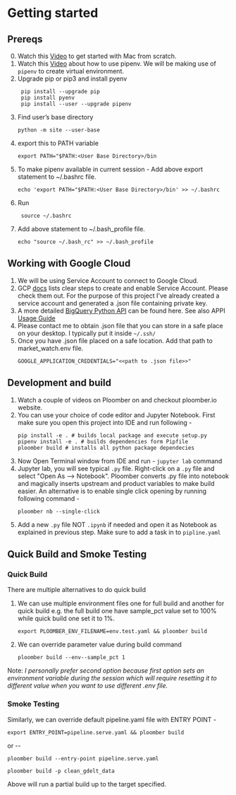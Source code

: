 Getting started
===============

## Prereqs
0. Watch this [Video](https://www.youtube.com/watch?v=GH4TonRGL4o) to get started with Mac from scratch.
1. Watch this [Video](https://www.youtube.com/watch?v=5HUL5lWkEyg) about how to use pipenv. We will be making use of  `pipenv` to create virtual environment.
2. Upgrade pip or pip3 and install pyenv
    ```
     pip install --upgrade pip
     pip install pyenv
     pip install --user --upgrade pipenv
    ```
3. Find user’s base directory
    ```
    python -m site --user-base
   ```
4. export this to PATH variable
    ```
    export PATH="$PATH:<User Base Directory>/bin
   ```
5. To make pipenv available in current session - Add above export statement to ~/.bashrc file. 
    ```
    echo 'export PATH="$PATH:<User Base Directory>/bin' >> ~/.bashrc
   ```
6. Run 
   ```
    source ~/.bashrc
   ``` 
7. Add above statement to ~/.bash_profile file.
    ```
    echo "source ~/.bash_rc" >> ~/.bash_profile
    ```

## Working with Google Cloud
1. We will be using Service Account to connect to Google Cloud.
2. GCP [docs](https://cloud.google.com/docs/authentication/getting-started) lists clear steps to create and enable Service Account. Please check them out. For the purpose of this project I've already created a service account and generated a .json file containing private key.
3. A more detailed [BigQuery Python API](https://github.com/googleapis/python-bigquery) can be found here. See also APPI [Usage Guide](https://googleapis.dev/python/bigquery/latest/usage/queries.html)
4. Please contact me to obtain .json file that you can store in a safe place on your desktop. I typically put it inside `~/.ssh/`
5. Once you have .json file placed on a safe location. Add that path to market_watch.env file. 
   ```
   GOOGLE_APPLICATION_CREDENTIALS="<<path to .json file>>"
   ```

## Development and build
1. Watch a couple of videos on Ploomber on  and checkout ploomber.io website.  
2. You can use your choice of code editor and Jupyter Notebook. First make sure you open this project into IDE and run following - 
    ```
   pip install -e . # builds local package and execute setup.py
   pipenv install -e . # builds dependencies form Pipfile
   ploomber build # installs all python package dependecies
   ```
3. Now Open Terminal window from IDE and run - `jupyter lab` command
1. Jupyter lab, you will see typical `.py` file. Right-click on a `.py` file and select "Open As --> Notebook". Ploomber converts .py file into notebook and magically inserts upstream and product variables to make build easier. An alternative is to enable single click opening by running following command - 
   ```angular2html
   ploomber nb --single-click
   ```
6. Add a new `.py` file NOT `.ipynb` if needed and open it as Notebook as explained in previous step. Make sure to add a task in to `pipline.yaml`


## Quick Build and Smoke Testing

### Quick Build

There are multiple alternatives to do quick build

1. We can use multiple environment files one for full build and another for quick build e.g. the full build one have sample_pct value set to 100% while quick build one set it to 1%.
   ```angular2html
   export PLOOMBER_ENV_FILENAME=env.test.yaml && ploomber build
   ```
2. We can override parameter value during build command 
   ```angular2html
   ploomber build --env--sample_pct 1
   ```
Note: *I personally prefer second option because first option sets an environment variable during the session which will require resetting it to different value when you want to use different .env file.*   

### Smoke Testing 

Similarly, we can override default pipeline.yaml file with ENTRY POINT -
   ```angular2html
   export ENTRY_POINT=pipeline.serve.yaml && ploomber build
   ```
or --
   ```angular2html
   ploomber build --entry-point pipeline.serve.yaml
   ```
   ```angular2html
   ploomber build -p clean_gdelt_data
   ```
Above will run a partial build up to the target specified. 